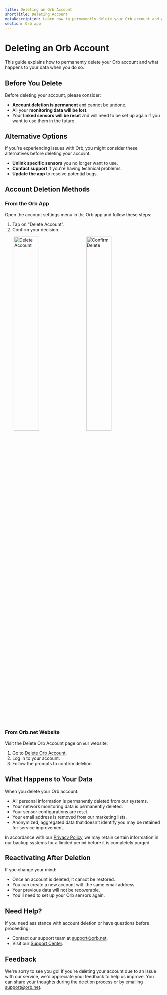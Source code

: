 ```yaml
---
title: Deleting an Orb Account
shortTitle: Deleting Account
metaDescription: Learn how to permanently delete your Orb account and associated data when you no longer need the service.
section: Orb app
---
```


# Deleting an Orb Account

This guide explains how to permanently delete your Orb account and what happens to your data when you do so.

## Before You Delete

Before deleting your account, please consider:

- **Account deletion is permanent** and cannot be undone.
- All your **monitoring data will be lost**.
- Your **linked sensors will be reset** and will need to be set up again if you want to use them in the future.

## Alternative Options

If you're experiencing issues with Orb, you might consider these alternatives before deleting your account:

- **Unlink specific sensors** you no longer want to use.
- **Contact support** if you're having technical problems.
- **Update the app** to resolve potential bugs.

## Account Deletion Methods

### From the Orb App

Open the account settings menu in the Orb app and follow these steps:

1. Tap on "Delete Account".
2. Confirm your decision.

<img src="../../images/orb-app/delete-account.png" alt="Delete Account" width=40% style="margin-left: 2em;">

<img src="../../images/orb-app/delete-account-confirm.png" alt="Confirm Delete" width=40% style="margin-left: 2em;">

### From Orb.net Website

Visit the Delete Orb Account page on our website:

1. Go to [Delete Orb Account](https://orb.net/support/delete-account).
2. Log in to your account.
3. Follow the prompts to confirm deletion.

## What Happens to Your Data

When you delete your Orb account:

- All personal information is permanently deleted from our systems.
- Your network monitoring data is permanently deleted.
- Your sensor configurations are reset.
- Your email address is removed from our marketing lists.
- Anonymized, aggregated data that doesn't identify you may be retained for service improvement.

In accordance with our [Privacy Policy](/privacy-policy), we may retain certain information in our backup systems for a limited period before it is completely purged.

## Reactivating After Deletion

If you change your mind:

- Once an account is deleted, it cannot be restored.
- You can create a new account with the same email address.
- Your previous data will not be recoverable.
- You'll need to set up your Orb sensors again.

## Need Help?

If you need assistance with account deletion or have questions before proceeding:

- Contact our support team at <support@orb.net>.
- Visit our [Support Center](/support).

## Feedback

We're sorry to see you go! If you're deleting your account due to an issue with our service, we'd appreciate your feedback to help us improve. You can share your thoughts during the deletion process or by emailing <support@orb.net>.
